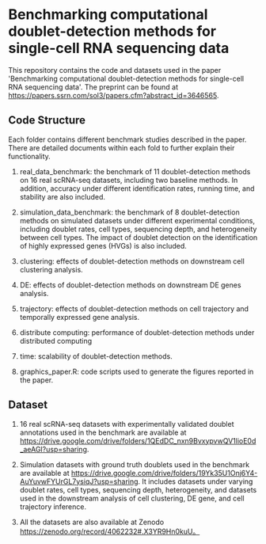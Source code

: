 # Benchmarking computational doublet-detection methods for single-cell RNA sequencing data

This repository contains the code and datasets used in the paper 'Benchmarking computational doublet-detection methods for single-cell RNA sequencing data'. The preprint can be found at https://papers.ssrn.com/sol3/papers.cfm?abstract_id=3646565.

## Code Structure

Each folder contains different benchmark studies described in the paper. There are detailed documents within each fold to further explain their functionality. 

1. real_data_benchmark: the benchmark of 11 doublet-detection methods on 16 real scRNA-seq datasets, including two baseline methods. In addition, accuracy under different identification rates, running time, and stability are also included.

2. simulation_data_benchmark: the benchmark of 8 doublet-detection methods on simulated datasets under different experimental conditions, including doublet rates, cell types, sequencing depth, and heterogeneity between cell types. The impact of doublet detection on the identification of highly expressed genes (HVGs) is also included.

3. clustering: effects of doublet-detection methods on downstream cell clustering analysis.

4. DE: effects of doublet-detection methods on downstream DE genes analysis.

5. trajectory: effects of doublet-detection methods on cell trajectory and temporally expressed gene analysis.

6. distribute computing: performance of doublet-detection methods under distributed computing

7. time: scalability of doublet-detection methods.

8. graphics_paper.R: code scripts used to generate the figures reported in the paper.

## Dataset

1. 16 real scRNA-seq datasets with experimentally validated doublet annotations used in the benchmark are available at https://drive.google.com/drive/folders/1QEdDC_nxn9BvxypvwQV1lioE0d_aeAGI?usp=sharing.

2. Simulation datasets with ground truth doublets used in the benchmark are available at https://drive.google.com/drive/folders/19Yk35U1Onj6Y4-AuYuvwFYUrGL7ysiqJ?usp=sharing. It includes datasets under varying doublet rates, cell types, sequencing depth, heterogeneity, and datasets used in the downstream analysis of cell clustering, DE gene, and cell trajectory inference.

3. All the datasets are also available at Zenodo https://zenodo.org/record/4062232#.X3YR9Hn0kuU。
